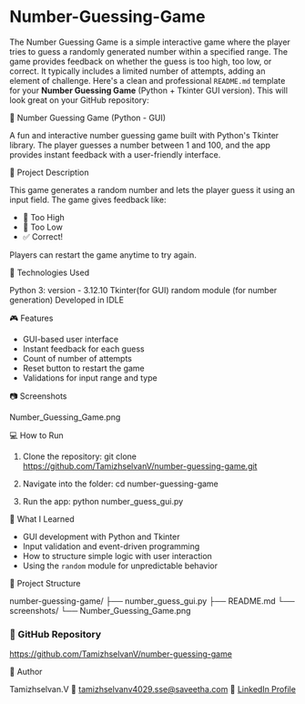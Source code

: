 # Number-Guessing-Game
The Number Guessing Game is a simple interactive game where the player tries to guess a randomly generated number within a specified range. The game provides feedback on whether the guess is too high, too low, or correct. It typically includes a limited number of attempts, adding an element of challenge. 
Here's a clean and professional `README.md` template for your **Number Guessing Game** (Python + Tkinter GUI version). This will look great on your GitHub repository:

🎯 Number Guessing Game (Python - GUI)

A fun and interactive number guessing game built with Python's Tkinter library. The player guesses a number between 1 and 100, and the app provides instant feedback with a user-friendly interface.

🧠 Project Description

This game generates a random number and lets the player guess it using an input field.
The game gives feedback like:

* 🔼 Too High
* 🔽 Too Low
* ✅ Correct!

Players can restart the game anytime to try again.

 🧰 Technologies Used

Python 3: version - 3.12.10
Tkinter(for GUI)
random module (for number generation)
Developed in IDLE

🎮 Features

* GUI-based user interface
* Instant feedback for each guess
* Count of number of attempts
* Reset button to restart the game
* Validations for input range and type

📷 Screenshots

Number_Guessing_Game.png

💻 How to Run

1. Clone the repository:
   git clone https://github.com/TamizhselvanV/number-guessing-game.git

2. Navigate into the folder:
   cd number-guessing-game

3. Run the app:
   python number_guess_gui.py


🧠 What I Learned

* GUI development with Python and Tkinter
* Input validation and event-driven programming
* How to structure simple logic with user interaction
* Using the `random` module for unpredictable behavior

 📁 Project Structure


number-guessing-game/
├── number_guess_gui.py
├── README.md
└── screenshots/
    └── Number_Guessing_Game.png

### 🔗 GitHub Repository


https://github.com/TamizhselvanV/number-guessing-game



🙋 Author

Tamizhselvan.V
📧 [tamizhselvanv4029.sse@saveetha.com](mailto:tamizhselvanv4029.sse@saveetha.com)
🔗 [LinkedIn Profile](https://www.linkedin.com/in/ragul-v-185890323?utm_source=share&utm_campaign=share_via&utm_content=profile&utm_medium=android_app)


